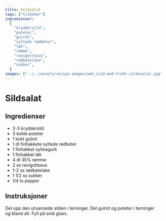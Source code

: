 ```yaml
---
title: Sildsalat
tags: ["tilbehør"]
ingredienser:
  [
    "kryddersild",
    "poteter",
    "gulrot",
    "syltede rødbeter",
    "løk",
    "rømme",
    "ravigottsaus",
    "rødbetelake",
    "sukker",
  ]
images: ["../../assets/recipe-images/web_sild-med-frukt-sildesalat.jpg"]
---
```


# Sildsalat

## Ingredienser

- 2-3 kryddersild
- 3 kokte poteter
- 1 kokt gulrot
- 1 dl finhakkete syltede rødbeter
- 1 finhakket sylteagurk
- 1 finhakket løk
- 4 dl 35% rømme
- 2 ss ravigottsaus
- 1-2 ss rødbetelake
- 1 1/2 ss sukker
- 1/4 ts pepper

## Instruksjoner

Del opp den utvannede silden i terninger. Del gulrot og poteter i terninger og bland alt. Fyll på små glass.
